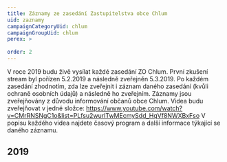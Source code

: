 ```yaml
---
title: Záznamy ze zasedání Zastupitelstva obce Chlum
uid: zaznamy
campaignCategoryUid: chlum
campaignGroupUid: chlum
perex: >
 
order: 2
---
```


V roce 2019 budu živě vysílat každé zasedání ZO Chlum. První zkušení stream byl pořízen 5.2.2019 a následně zveřejněn 5.3.2019. Po každém zasedání zhodnotím, zda lze zveřejnit i záznam daného zasedání (kvůli ochraně osobních údajů) a následně ho zveřejním. Záznamy jsou zveřejňovány z důvodu informování občanů obce Chlum. 
Videa budu zveřejňovat v jedné složce: https://www.youtube.com/watch?v=CMrRNSNgC1o&list=PLfsu2wurlTwMEcmySdd_HqVf8NWXBxFso 
V popisu každého videa najdete časový program a další informace týkající se daného záznamu. 

## 2019
